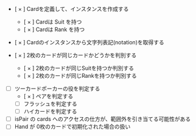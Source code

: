 - [ × ] Cardを定義して、インスタンスを作成する
    - [ × ] Cardは Suit を持つ
    - [ × ] Cardは Rank を持つ
- [ × ] Cardのインスタンスから文字列表記(notation)を取得する

- [ × ] 2枚のカードが同じカードかどうかを判別する
    - [ × ] 2枚のカードが同じSuitを持つか判別する
    - [ × ] 2枚のカードが同じRankを持つか判別する

- [ ] ツーカードポーカーの役を判定する
    - [ × ] ペアを判定する
    - [ ] フラッシュを判定する
    - [ ] ハイカードを判定する
- [ ] isPair の cards へのアクセスの仕方が、範囲外を引き当てる可能性がある
- [ ] Hand が 0枚のカードで初期化された場合の扱い
